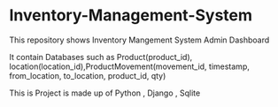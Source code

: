 
# Inventory-Management-System

This repository shows Inventory Mangement System Admin Dashboard

It contain Databases such as Product(product_id), location(location_id),ProductMovement(movement_id, timestamp, from_location, to_location, product_id, qty)

This is Project is made up of Python , Django , Sqlite
